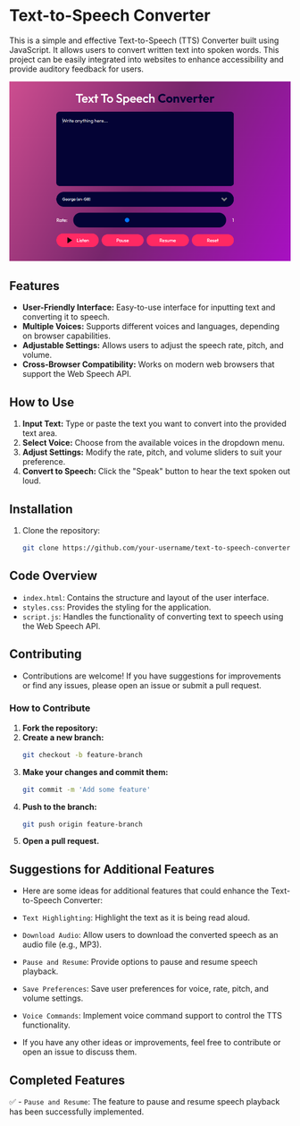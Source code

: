 # Text-to-Speech Converter

This is a simple and effective Text-to-Speech (TTS) Converter built using JavaScript. It allows users to convert written text into spoken words. This project can be easily integrated into websites to enhance accessibility and provide auditory feedback for users.

![Text-to-Speech Converter](https://github.com/xshshahab/Text_To_Speech/blob/main/Theme.png)


## Features

- **User-Friendly Interface:** Easy-to-use interface for inputting text and converting it to speech.
- **Multiple Voices:** Supports different voices and languages, depending on browser capabilities.
- **Adjustable Settings:** Allows users to adjust the speech rate, pitch, and volume.
- **Cross-Browser Compatibility:** Works on modern web browsers that support the Web Speech API.

## How to Use

1. **Input Text:** Type or paste the text you want to convert into the provided text area.
2. **Select Voice:** Choose from the available voices in the dropdown menu.
3. **Adjust Settings:** Modify the rate, pitch, and volume sliders to suit your preference.
4. **Convert to Speech:** Click the "Speak" button to hear the text spoken out loud.

## Installation

1. Clone the repository:

   ```bash
   git clone https://github.com/your-username/text-to-speech-converter.git
   ```
## Code Overview
- `index.html`: Contains the structure and layout of the user interface.
- `styles.css`: Provides the styling for the application.
- `script.js`: Handles the functionality of converting text to speech using the Web Speech API.

## Contributing
- Contributions are welcome! If you have suggestions for improvements or find any issues, please open an issue or submit a pull request.

### How to Contribute

1. **Fork the repository:**
2. **Create a new branch:**
   ```bash
   git checkout -b feature-branch
   ```
3. **Make your changes and commit them:**
    ```bash
   git commit -m 'Add some feature'
   ```
4. **Push to the branch:**
    ```bash
   git push origin feature-branch
   ```
5. **Open a pull request.**


## Suggestions for Additional Features
- Here are some ideas for additional features that could enhance the Text-to-Speech Converter:

- `Text Highlighting`: Highlight the text as it is being read aloud.
- `Download Audio`: Allow users to download the converted speech as an audio file (e.g., MP3).
- `Pause and Resume`: Provide options to pause and resume speech playback.
- `Save Preferences`: Save user preferences for voice, rate, pitch, and volume settings.
- `Voice Commands`: Implement voice command support to control the TTS functionality.  
+ If you have any other ideas or improvements, feel free to contribute or open an issue to discuss them.


## Completed Features
✅ - `Pause and Resume`: The feature to pause and resume speech playback has been successfully implemented.
